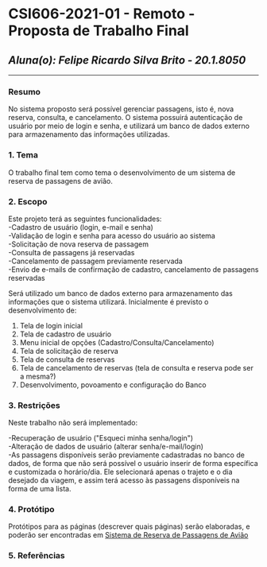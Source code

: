 # **CSI606-2021-01 - Remoto - Proposta de Trabalho Final**
## *Aluna(o): Felipe Ricardo Silva Brito - 20.1.8050*

--------------

<!-- Descrever um resumo sobre o trabalho. -->

### Resumo

  No sistema proposto será possível gerenciar passagens, isto é, nova reserva, consulta, e cancelamento. O sistema possuirá autenticação de usuário por meio de login e senha, e utilizará um banco de dados externo para armazenamento das informações utilizadas.
  
  
<!-- Apresentar o tema. -->
### 1. Tema

  O trabalho final tem como tema o desenvolvimento de um sistema de reserva de passagens de avião.

<!-- Descrever e limitar o escopo da aplicação. -->
### 2. Escopo

  Este projeto terá as seguintes funcionalidades:\
  -Cadastro de usuário (login, e-mail e senha)\
  -Validação de login e senha para acesso do usuário ao sistema\
  -Solicitação de nova reserva de passagem\
  -Consulta de passagens já reservadas\
  -Cancelamento de passagem previamente reservada\
  -Envio de e-mails de confirmação de cadastro, cancelamento de passagens reservadas
  
  Será utilizado um banco de dados externo para armazenamento das informações que o sistema utilizará.
  Inicialmente é previsto o desenvolvimento de:
  1. Tela de login inicial
  2. Tela de cadastro de usuário
  3. Menu inicial de opções (Cadastro/Consulta/Cancelamento)
  4. Tela de solicitação de reserva
  5. Tela de consulta de reservas
  6. Tela de cancelamento de reservas (tela de consulta e reserva pode ser a mesma?)
  7. Desenvolvimento, povoamento e configuração do Banco

<!-- Apresentar restrições de funcionalidades e de escopo. -->
### 3. Restrições

  Neste trabalho não será implementado:
  
  -Recuperação de usuário ("Esqueci minha senha/login")\
  -Alteração de dados de usuário (alterar senha/e-mail/login)\
  -As passagens disponíveis serão previamente cadastradas no banco de dados, de forma que não será possível o usuário inserir de forma específica e customizada o horário/dia. Ele selecionará apenas o trajeto e o dia desejado da viagem, e assim terá acesso às passagens disponíveis na forma de uma lista.

<!-- Construir alguns protótipos para a aplicação, disponibilizá-los no Github e descrever o que foi considerado. //-->
### 4. Protótipo

  Protótipos para as páginas (descrever quais páginas) serão elaboradas, e poderão ser encontradas em <a href="/./Projeto/Sistema de Reserva de Passagens de Avião/">Sistema de Reserva de Passagens de Avião</a>


### 5. Referências

  <!--Referências podem ser incluídas, caso necessário. Utilize o padrão ABNT.-->
